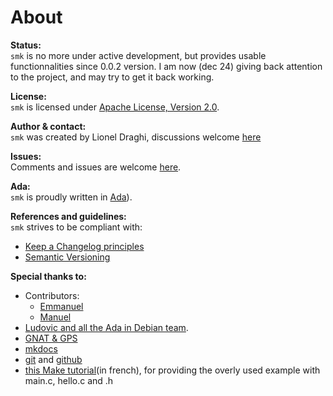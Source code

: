 About
=====

**Status:**  
`smk` is no more under active development, but provides usable functionnalities since 0.0.2 version.
I am now (dec 24) giving back attention to the project, and may try to get it back working.

**License:**  
`smk` is licensed under [Apache License, Version 2.0](LICENSE-2.0.md).

**Author & contact:**  
`smk` was created by Lionel Draghi, discussions welcome [here](https://github.com/LionelDraghi/smk/discussions)

**Issues:**  
Comments and issues are welcome [here](https://github.com/LionelDraghi/smk/issues/new).

**Ada:**  
`smk` is proudly written in [Ada](https://ada-lang.io/)).

**References and guidelines:**  
`smk` strives to be compliant with:  

- [Keep a Changelog principles](http://keepachangelog.com/en/1.0.0/)
- [Semantic Versioning](http://semver.org/spec/v2.0.0.html)

**Special thanks to:**  

- Contributors:
  - [Emmanuel](https://github.com/briot)  
  - [Manuel](https://github.com/mgrojo)
- [Ludovic and all the Ada in Debian team](https://people.debian.org/~lbrenta/debian-ada-policy.html#Introduction). 
- [GNAT & GPS](http://libre.adacore.com/tools/gps/)
- [mkdocs](http://www.mkdocs.org/)
- [git](https://git-scm.com/) and [github](https://github.com/)
- [this Make tutorial](https://gl.developpez.com/tutoriel/outil/makefile/)(in french), for providing the overly used example with main.c, hello.c and .h
